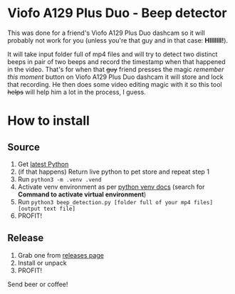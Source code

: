 # Viofo A129 Plus Duo - Beep detector

This was done for a friend's Viofo A129 Plus Duo dashcam so it will probably not work for you (unless you're that guy and in that case: **HIIIIIII!**). 

It will take input folder full of mp4 files and will try to detect two distinct beeps in pair of two beeps and record the timestamp when that happened in the video. That's for when that ~~guy~~ friend presses the magic *remember this moment* button on Viofo A129 Plus Duo dashcam it will store and lock that recording. He then does some video editing magic  with it so this tool ~~helps~~ will help him a lot in the process, I guess.

# How to install

## Source
1. Get [latest Python](https://www.python.org/downloads/)
2. (if that happens) Return live python to pet store and repeat step 1
3. Run ```python3 -m .venv .vend```
4. Activate venv environment as per [python venv docs](https://docs.python.org/3/library/venv.html) (search for **Command to activate virtual environment**)
5. Run ```python3 beep_detection.py [folder full of your mp4 files] [output text file]```
6. PROFIT!

## Release
1. Grab one from [releases page](https://github.com/jdolinar/viofo-video-beep-detector/releases/tag/latest)
2. Install or unpack
3. PROFIT!

Send beer or coffee!
